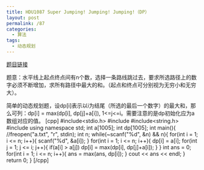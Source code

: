 ```yaml
---
title: HDU1087 Super Jumping! Jumping! Jumping!（DP）
layout: post
permalink: /87
categories:
  - 算法
tags:
  - 动态规划
---
```

<a href="http://acm.hdu.edu.cn/showproblem.php?pid=1087" target="_blank">题目链接</a>

题意：水平线上起点终点间有n个数，选择一条路线跳过去，要求所选路径上的数字必须不断增加，求所有路径中最大的和。（起点和终点可分别视为无穷小和无穷大）。

简单的动态规划题，设dp[i]表示以i为结尾（所选的最后一个数字）的最大和，那么可列：dp[i] = max(dp[i], dp[j]+a[i]), 1<=j<=i。需要注意的是dp初始化应为a数组对应的值。 [cpp] #include<stdio.h> #include<iostream> #include<string.h> #include<algorithm> using namespace std; int a[1005]; int dp[1005]; int main(){ //freopen("a.txt", "r", stdin); int n; while(~scanf("%d", &n) && n){ for(int i = 1; i <= n; i++){ scanf("%d", &a[i]); } for(int i = 1; i <= n; i++){ dp[i] = a[i]; for(int j = 1; j <= i; j++){ if(a[i] > a[j]) dp[i] = max(dp[i], dp[j]+a[i]); } } int ans = 0; for(int i = 1; i <= n; i++){ ans = max(ans, dp[i]); } cout << ans << endl; } return 0; } [/cpp]